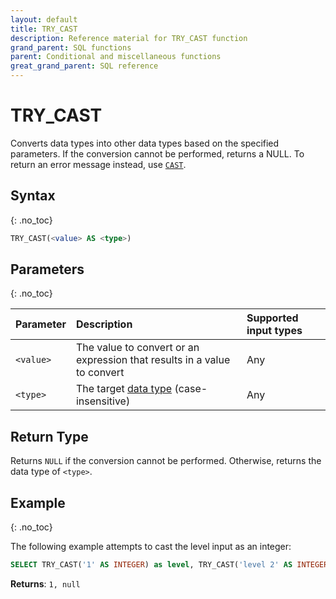 ```yaml
---
layout: default
title: TRY_CAST
description: Reference material for TRY_CAST function
grand_parent: SQL functions
parent: Conditional and miscellaneous functions
great_grand_parent: SQL reference
---
```


# TRY_CAST

Converts data types into other data types based on the specified parameters. If the conversion cannot be performed, returns a NULL. To return an error message instead, use [`CAST`](./cast.md).

## Syntax
{: .no_toc}

```sql
TRY_CAST(<value> AS <type>)
```

## Parameters 
{: .no_toc}

| Parameter | Description                   |Supported input types | 
| :--------- | :-------------------|:-------------|
| `<value>` | The value to convert or an expression that results in a value to convert | Any | 
| `<type>`  | The target [data type](../../data-types.md) (case-insensitive) | Any | 

## Return Type
Returns `NULL` if the conversion cannot be performed. Otherwise, returns the data type of `<type>`. 

## Example
{: .no_toc}

The following example attempts to cast the level input as an integer: 

```sql
SELECT TRY_CAST('1' AS INTEGER) as level, TRY_CAST('level 2' AS INTEGER) as current_level;
```

**Returns**: `1, null`
